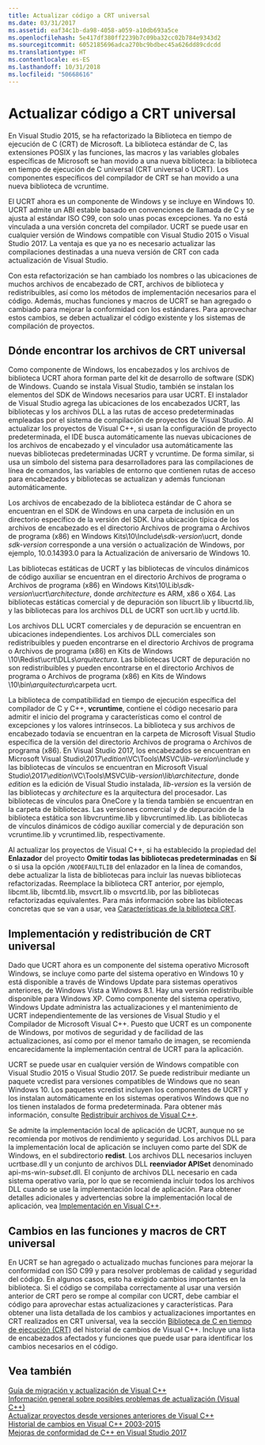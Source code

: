 ```yaml
---
title: Actualizar código a CRT universal
ms.date: 03/31/2017
ms.assetid: eaf34c1b-da98-4058-a059-a10db693a5ce
ms.openlocfilehash: 5e417df380ff2239b7c09ba32cc02b784e9343d2
ms.sourcegitcommit: 6052185696adca270bc9bdbec45a626dd89cdcdd
ms.translationtype: HT
ms.contentlocale: es-ES
ms.lasthandoff: 10/31/2018
ms.locfileid: "50668616"
---
```

# <a name="upgrade-your-code-to-the-universal-crt"></a>Actualizar código a CRT universal

En Visual Studio 2015, se ha refactorizado la Biblioteca en tiempo de ejecución de C (CRT) de Microsoft. La biblioteca estándar de C, las extensiones POSIX y las funciones, las macros y las variables globales específicas de Microsoft se han movido a una nueva biblioteca: la biblioteca en tiempo de ejecución de C universal (CRT universal o UCRT). Los componentes específicos del compilador de CRT se han movido a una nueva biblioteca de vcruntime.

El UCRT ahora es un componente de Windows y se incluye en Windows 10. UCRT admite un ABI estable basado en convenciones de llamada de C y se ajusta al estándar ISO C99, con solo unas pocas excepciones. Ya no está vinculada a una versión concreta del compilador. UCRT se puede usar en cualquier versión de Windows compatible con Visual Studio 2015 o Visual Studio 2017. La ventaja es que ya no es necesario actualizar las compilaciones destinadas a una nueva versión de CRT con cada actualización de Visual Studio.

Con esta refactorización se han cambiado los nombres o las ubicaciones de muchos archivos de encabezado de CRT, archivos de biblioteca y redistribuibles, así como los métodos de implementación necesarios para el código. Además, muchas funciones y macros de UCRT se han agregado o cambiado para mejorar la conformidad con los estándares. Para aprovechar estos cambios, se deben actualizar el código existente y los sistemas de compilación de proyectos.

## <a name="where-to-find-the-universal-crt-files"></a>Dónde encontrar los archivos de CRT universal

Como componente de Windows, los encabezados y los archivos de biblioteca UCRT ahora forman parte del kit de desarrollo de software (SDK) de Windows. Cuando se instala Visual Studio, también se instalan los elementos del SDK de Windows necesarios para usar UCRT. El instalador de Visual Studio agrega las ubicaciones de los encabezados UCRT, las bibliotecas y los archivos DLL a las rutas de acceso predeterminadas empleadas por el sistema de compilación de proyectos de Visual Studio. Al actualizar los proyectos de Visual C++, si usan la configuración de proyecto predeterminada, el IDE busca automáticamente las nuevas ubicaciones de los archivos de encabezado y el vinculador usa automáticamente las nuevas bibliotecas predeterminadas UCRT y vcruntime. De forma similar, si usa un símbolo del sistema para desarrolladores para las compilaciones de línea de comandos, las variables de entorno que contienen rutas de acceso para encabezados y bibliotecas se actualizan y además funcionan automáticamente.

Los archivos de encabezado de la biblioteca estándar de C ahora se encuentran en el SDK de Windows en una carpeta de inclusión en un directorio específico de la versión del SDK. Una ubicación típica de los archivos de encabezado es el directorio Archivos de programa o Archivos de programa (x86) en Windows Kits\\10\\Include\\_sdk-version_\\ucrt, donde _sdk-version_ corresponde a una versión o actualización de Windows, por ejemplo, 10.0.14393.0 para la Actualización de aniversario de Windows 10.

Las bibliotecas estáticas de UCRT y las bibliotecas de vínculos dinámicos de código auxiliar se encuentran en el directorio Archivos de programa o Archivos de programa (x86) en Windows Kits\\10\\Lib\\_sdk-version_\\ucrt\\_architecture_, donde _architecture_ es ARM, x86 o X64. Las bibliotecas estáticas comercial y de depuración son libucrt.lib y libucrtd.lib, y las bibliotecas para los archivos DLL de UCRT son ucrt.lib y ucrtd.lib.

Los archivos DLL UCRT comerciales y de depuración se encuentran en ubicaciones independientes. Los archivos DLL comerciales son redistribuibles y pueden encontrarse en el directorio Archivos de programa o Archivos de programa (x86) en Kits de Windows \\10\\Redist\\ucrt\\DLLs\\_arquitectura_\. Las bibliotecas UCRT de depuración no son redistribuibles y pueden encontrarse en el directorio Archivos de programa o Archivos de programa (x86) en Kits de Windows \\10\\bin\\_arquitectura_\\carpeta ucrt.

La biblioteca de compatibilidad en tiempo de ejecución específica del compilador de C y C++, **vcruntime**, contiene el código necesario para admitir el inicio del programa y características como el control de excepciones y los valores intrínsecos. La biblioteca y sus archivos de encabezado todavía se encuentran en la carpeta de Microsoft Visual Studio específica de la versión del directorio Archivos de programa o Archivos de programa (x86). En Visual Studio 2017, los encabezados se encuentran en Microsoft Visual Studio\\2017\\_edition_\\VC\\Tools\\MSVC\\_lib-version_\\include y las bibliotecas de vínculos se encuentran en Microsoft Visual Studio\\2017\\_edition_\\VC\\Tools\\MSVC\\_lib-version_\\lib\\_architecture_, donde _edition_ es la edición de Visual Studio instalada, _lib-version_ es la versión de las bibliotecas y _architecture_ es la arquitectura del procesador. Las bibliotecas de vínculos para OneCore y la tienda también se encuentran en la carpeta de bibliotecas. Las versiones comercial y de depuración de la biblioteca estática son libvcruntime.lib y libvcruntimed.lib. Las bibliotecas de vínculos dinámicos de código auxiliar comercial y de depuración son vcruntime.lib y vcruntimed.lib, respectivamente.

Al actualizar los proyectos de Visual C++, si ha establecido la propiedad del **Enlazador** del proyecto **Omitir todas las bibliotecas predeterminadas** en **Sí** o si usa la opción `/NODEFAULTLIB` del enlazador en la línea de comandos, debe actualizar la lista de bibliotecas para incluir las nuevas bibliotecas refactorizadas. Reemplace la biblioteca CRT anterior, por ejemplo, libcmt.lib, libcmtd.lib, msvcrt.lib o msvcrtd.lib, por las bibliotecas refactorizadas equivalentes. Para más información sobre las bibliotecas concretas que se van a usar, vea [Características de la biblioteca CRT](../c-runtime-library/crt-library-features.md).

## <a name="deployment-and-redistribution-of-the-universal-crt"></a>Implementación y redistribución de CRT universal

Dado que UCRT ahora es un componente del sistema operativo Microsoft Windows, se incluye como parte del sistema operativo en Windows 10 y está disponible a través de Windows Update para sistemas operativos anteriores, de Windows Vista a Windows 8.1. Hay una versión redistribuible disponible para Windows XP. Como componente del sistema operativo, Windows Update administra las actualizaciones y el mantenimiento de UCRT independientemente de las versiones de Visual Studio y el Compilador de Microsoft Visual C++. Puesto que UCRT es un componente de Windows, por motivos de seguridad y de facilidad de las actualizaciones, así como por el menor tamaño de imagen, se recomienda encarecidamente la implementación central de UCRT para la aplicación.

UCRT se puede usar en cualquier versión de Windows compatible con Visual Studio 2015 o Visual Studio 2017. Se puede redistribuir mediante un paquete vcredist para versiones compatibles de Windows que no sean Windows 10. Los paquetes vcredist incluyen los componentes de UCRT y los instalan automáticamente en los sistemas operativos Windows que no los tienen instalados de forma predeterminada. Para obtener más información, consulte [Redistribuir archivos de Visual C++](../ide/redistributing-visual-cpp-files.md).

Se admite la implementación local de aplicación de UCRT, aunque no se recomienda por motivos de rendimiento y seguridad. Los archivos DLL para la implementación local de aplicación se incluyen como parte del SDK de Windows, en el subdirectorio **redist**. Los archivos DLL necesarios incluyen ucrtbase.dll y un conjunto de archivos DLL **reenviador APISet** denominado api-ms-win-_subset_.dll. El conjunto de archivos DLL necesario en cada sistema operativo varía, por lo que se recomienda incluir todos los archivos DLL cuando se use la implementación local de aplicación. Para obtener detalles adicionales y advertencias sobre la implementación local de aplicación, vea [Implementación en Visual C++](../ide/deployment-in-visual-cpp.md).

## <a name="changes-to-the-universal-crt-functions-and-macros"></a>Cambios en las funciones y macros de CRT universal

En UCRT se han agregado o actualizado muchas funciones para mejorar la conformidad con ISO C99 y para resolver problemas de calidad y seguridad del código. En algunos casos, esto ha exigido cambios importantes en la biblioteca. Si el código se compilaba correctamente al usar una versión anterior de CRT pero se rompe al compilar con UCRT, debe cambiar el código para aprovechar estas actualizaciones y características. Para obtener una lista detallada de los cambios y actualizaciones importantes en CRT realizados en CRT universal, vea la sección [Biblioteca de C en tiempo de ejecución (CRT)](visual-cpp-change-history-2003-2015.md#BK_CRT) del historial de cambios de Visual C++. Incluye una lista de encabezados afectados y funciones que puede usar para identificar los cambios necesarios en el código.

## <a name="see-also"></a>Vea también

[Guía de migración y actualización de Visual C++](visual-cpp-porting-and-upgrading-guide.md)<br/>
[Información general sobre posibles problemas de actualización (Visual C++)](overview-of-potential-upgrade-issues-visual-cpp.md)<br/>
[Actualizar proyectos desde versiones anteriores de Visual C++](upgrading-projects-from-earlier-versions-of-visual-cpp.md)<br/>
[Historial de cambios en Visual C++ 2003-2015](visual-cpp-change-history-2003-2015.md)<br/>
[Mejoras de conformidad de C++ en Visual Studio 2017](../cpp-conformance-improvements-2017.md)